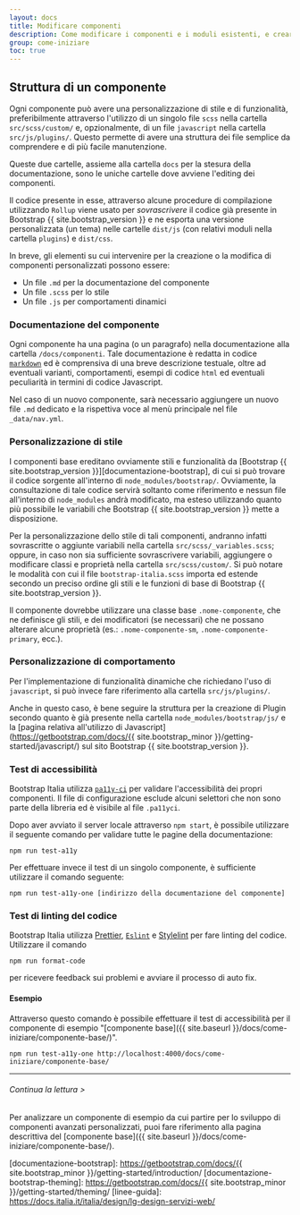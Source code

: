 ```yaml
---
layout: docs
title: Modificare componenti
description: Come modificare i componenti e i moduli esistenti, e crearne di nuovi.
group: come-iniziare
toc: true
---
```


## Struttura di un componente

Ogni componente può avere una personalizzazione di stile e di funzionalità, preferibilmente attraverso l'utilizzo di un singolo file `scss` nella cartella `src/scss/custom/` e, opzionalmente, di un file `javascript` nella cartella `src/js/plugins/`. Questo permette di avere una struttura dei file semplice da comprendere e di più facile manutenzione.

Queste due cartelle, assieme alla cartella `docs` per la stesura della documentazione, sono le uniche cartelle dove avviene l'editing dei componenti.

Il codice presente in esse, attraverso alcune procedure di compilazione utilizzando `Rollup` viene usato per _sovrascrivere_ il codice già presente in Bootstrap {{ site.bootstrap_version }} e ne esporta una versione personalizzata (un tema) nelle cartelle `dist/js` (con relativi moduli nella cartella `plugins`) e `dist/css`.

In breve, gli elementi su cui intervenire per la creazione o la modifica di componenti personalizzati possono essere:

- Un file `.md` per la documentazione del componente
- Un file `.scss` per lo stile
- Un file `.js` per comportamenti dinamici

### Documentazione del componente

Ogni componente ha una pagina (o un paragrafo) nella documentazione alla cartella `/docs/componenti`. Tale documentazione è redatta in codice [`markdown`](https://it.wikipedia.org/wiki/Markdown) ed è comprensiva di una breve descrizione testuale, oltre ad eventuali varianti, comportamenti, esempi di codice `html` ed eventuali peculiarità in termini di codice Javascript.

Nel caso di un nuovo componente, sarà necessario aggiungere un nuovo file `.md` dedicato e la rispettiva voce al menù principale nel file `_data/nav.yml`.

### Personalizzazione di stile

I componenti base ereditano ovviamente stili e funzionalità da [Bootstrap {{ site.bootstrap_version }}][documentazione-bootstrap], di cui si può trovare il codice sorgente all'interno di `node_modules/bootstrap/`. Ovviamente, la consultazione di tale codice servirà soltanto come riferimento e nessun file all'interno di `node_modules` andrà modificato, ma esteso utilizzando quanto più possibile le variabili che Bootstrap {{ site.bootstrap_version }} mette a disposizione.

Per la personalizzazione dello stile di tali componenti, andranno infatti sovrascritte o aggiunte variabili nella cartella `src/scss/_variables.scss`; oppure, in caso non sia sufficiente sovrascrivere variabili, aggiungere o modificare classi e proprietà nella cartella `src/scss/custom/`. Si può notare le modalità con cui il file `bootstrap-italia.scss` importa ed estende secondo un preciso ordine gli stili e le funzioni di base di Bootstrap {{ site.bootstrap_version }}.

Il componente dovrebbe utilizzare una classe base `.nome-componente`, che ne definisce gli stili, e dei modificatori (se necessari) che ne possano alterare alcune proprietà (es.: `.nome-componente-sm`, `.nome-componente-primary`, ecc.).

### Personalizzazione di comportamento

Per l'implementazione di funzionalità dinamiche che richiedano l'uso di `javascript`, si può invece fare riferimento alla cartella `src/js/plugins/`.

Anche in questo caso, è bene seguire la struttura per la creazione di Plugin secondo quanto è già presente nella cartella `node_modules/bootstrap/js/` e la [pagina relativa all'utilizzo di Javascript](https://getbootstrap.com/docs/{{ site.bootstrap_minor }}/getting-started/javascript/) sul sito Bootstrap {{ site.bootstrap_version }}.

### Test di accessibilità

Bootstrap Italia utilizza [`pa11y-ci`](https://github.com/pa11y/pa11y-ci) per validare l'accessibilità dei propri componenti. Il file di configurazione esclude alcuni selettori che non sono parte della libreria ed è visibile al file `.pa11yci`.

Dopo aver avviato il server locale attraverso `npm start`, è possibile utilizzare il seguente comando per validare tutte le pagine della documentazione:

`npm run test-a11y`

Per effettuare invece il test di un singolo componente, è sufficiente utilizzare il comando seguente:

`npm run test-a11y-one [indirizzo della documentazione del componente]`

### Test di linting del codice

Bootstrap Italia utilizza [Prettier](https://prettier.io/), [`Eslint`](https://eslint.org/) e [Stylelint](https://stylelint.io/) per fare linting del codice. Utilizzare il comando

`npm run format-code`

per ricevere feedback sui problemi e avviare il processo di auto fix.

#### Esempio

Attraverso questo comando è possibile effettuare il test di accessibilità per il componente di esempio "[componente base]({{ site.baseurl }}/docs/come-iniziare/componente-base/)".

`npm run test-a11y-one http://localhost:4000/docs/come-iniziare/componente-base/`

---

###### Continua la lettura >

Per analizzare un componente di esempio da cui partire per lo sviluppo di componenti avanzati personalizzati, puoi fare riferimento alla pagina descrittiva del [componente base]({{ site.baseurl }}/docs/come-iniziare/componente-base/).

[documentazione-bootstrap]: https://getbootstrap.com/docs/{{ site.bootstrap_minor }}/getting-started/introduction/ 
[documentazione-bootstrap-theming]: https://getbootstrap.com/docs/{{ site.bootstrap_minor }}/getting-started/theming/ 
[linee-guida]: https://docs.italia.it/italia/design/lg-design-servizi-web/ 
